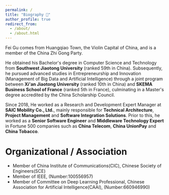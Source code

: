 ```yaml
---
permalink: /
title: "Biography 🐝"
author_profile: true
redirect_from: 
  - /about/
  - /about.html
---
```


Fei Gu comes from Huangqiao Town, the Violin Capital of China, and is a member of the China Zhi Gong Party.

He obtained his Bachelor's degree in Computer Science and Technology from **Southwest Jiaotong University** (ranked 59th in China). Subsequently, he pursued advanced studies in Entrepreneurship and Innovation (Management of Big Data and Artificial Intelligence) through a joint program between **Xi'an Jiaotong University** (ranked 10th in China) and **SKEMA Business School of France** (ranked 5th in France), culminating in a Master's degree accredited by the China Scholarship Council.

Since 2018, He worked as a Research and Development Expert Manager at **SAIC Mobility Co., Ltd.**, mainly responsible for **Technical Architecture**, **Project Management** and **Software Integration Solutions**. Prior to this, he worked as a **Senior Software Engineer** and **Middleware Technology Expert** in Fortune 500 companies such as **China Telecom**, **China UnionPay** and **China Tobacco**.

Organizational / Association
======
*  Member of China Institute of Communications(CIC), Chinese Society of Engineers(SCE)
*  Member of IEEE, (Number:100556957)
*  Member of Committee on Deep Learning Professional, Chinese Association for Artificial Intelligence(CAAI), (Number:660946990)
